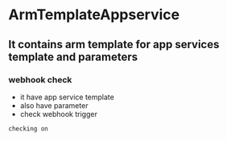 # ArmTemplateAppservice

## It contains arm template for app services template and parameters

### webhook check

   - it have app service template 
   - also have parameter
   - check webhook trigger 
```
checking on 
```
